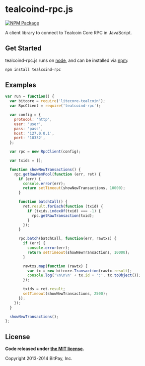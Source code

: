 tealcoind-rpc.js
===============

[![NPM Package](https://img.shields.io/npm/v/tealcoind-rpc.svg?style=flat-square)](https://www.npmjs.org/package/tealcoind-rpc)

A client library to connect to Tealcoin Core RPC in JavaScript.

## Get Started

tealcoind-rpc.js runs on [node](http://nodejs.org/), and can be installed via [npm](https://npmjs.org/):

```bash
npm install tealcoind-rpc
```

## Examples

```javascript
var run = function() {
  var bitcore = require('litecore-tealcoin');
  var RpcClient = require('tealcoind-rpc');

  var config = {
    protocol: 'http',
    user: 'user',
    pass: 'pass',
    host: '127.0.0.1',
    port: '18332',
  };

  var rpc = new RpcClient(config);

  var txids = [];

  function showNewTransactions() {
    rpc.getRawMemPool(function (err, ret) {
      if (err) {
        console.error(err);
        return setTimeout(showNewTransactions, 10000);
      }

      function batchCall() {
        ret.result.forEach(function (txid) {
          if (txids.indexOf(txid) === -1) {
            rpc.getRawTransaction(txid);
          }
        });
      }

      rpc.batch(batchCall, function(err, rawtxs) {
        if (err) {
          console.error(err);
          return setTimeout(showNewTransactions, 10000);
        }

        rawtxs.map(function (rawtx) {
          var tx = new bitcore.Transaction(rawtx.result);
          console.log('\n\n\n' + tx.id + ':', tx.toObject());
        });

        txids = ret.result;
        setTimeout(showNewTransactions, 2500);
      });
    });
  }

  showNewTransactions();
};
```

## License

**Code released under [the MIT license](https://github.com/bitpay/bitcore/blob/master/LICENSE).**

Copyright 2013-2014 BitPay, Inc.
